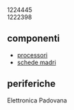 1224445  
1222398  
## componenti
- [processori](componenti/processori.md) 
- [schede madri](componenti/schede_madri.md) 
## periferiche

Elettronica Padovana 
